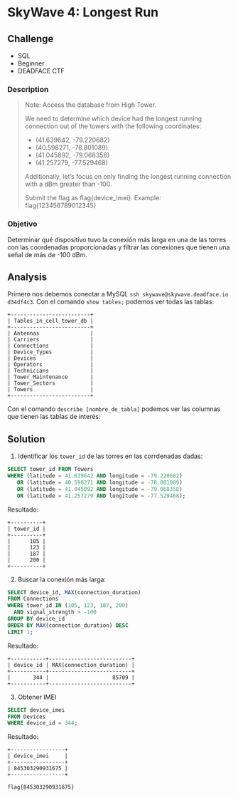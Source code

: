 # SkyWave 4: Longest Run
## Challenge
- SQL
- Beginner
- DEADFACE CTF

### Description
>Note: Access the database from High Tower.
>
>We need to determine which device had the longest running connection out of the towers with the following coordinates:
>
>- (41.639642, -79.220682)
>- (40.598271, -78.801089)
>- (41.045892, -79.068358)
>- (41.257279, -77.529468)
>
>Additionally, let’s focus on only finding the longest running connection with a dBm greater than -100.
>
>Submit the flag as flag{device_imei}. Example: flag{123456789012345}
### Objetivo
Determinar qué dispositivo tuvo la conexión más larga en una de las torres con las coordenadas proporcionadas y filtrar las conexiones que tienen una señal de más de -100 dBm.

## Analysis
Primero nos debemos conectar a MySQL `ssh skywave@skywave.deadface.io` `d34df4c3`.
Con el comando `show tables;` podemos ver todas las tablas:

```
+-------------------------+
| Tables_in_cell_tower_db |
+-------------------------+
| Antennas                |
| Carriers                |
| Connections             |
| Device_Types            |
| Devices                 |
| Operators               |
| Technicians             |
| Tower_Maintenance       |
| Tower_Sectors           |
| Towers                  |
+-------------------------+
```
Con el comando `describe [nombre_de_tabla]` podemos ver las columnas que tienen las tablas de interés:



## Solution

1. Identificar los `tower_id` de las torres en las corrdenadas dadas:
```SQL
SELECT tower_id FROM Towers
WHERE (latitude = 41.639642 AND longitude = -79.220682)
   OR (latitude = 40.598271 AND longitude = -78.801089)
   OR (latitude = 41.045892 AND longitude = -79.068358)
   OR (latitude = 41.257279 AND longitude = -77.529468);
```
Resultado:
```
+----------+
| tower_id |
+----------+
|      105 |
|      123 |
|      187 |
|      200 |
+----------+
```
2. Buscar la conexión más larga:
```SQL
SELECT device_id, MAX(connection_duration)
FROM Connections
WHERE tower_id IN (105, 123, 187, 200)
  AND signal_strength > -100
GROUP BY device_id
ORDER BY MAX(connection_duration) DESC
LIMIT 1;
```
Resultado:
```
+-----------+--------------------------+
| device_id | MAX(connection_duration) |
+-----------+--------------------------+
|       344 |                    85709 |
+-----------+--------------------------+
```
3. Obtener IMEI
```SQL
SELECT device_imei
FROM Devices
WHERE device_id = 344;
```
Resultado:
```
+-----------------+
| device_imei     |
+-----------------+
| 845303290931675 |
+-----------------+
```
`flag{845303290931675}`